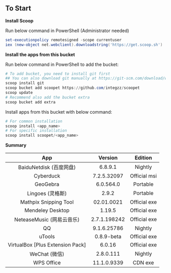 To Start
--------

**Install Scoop**

Run below command in PowerShell (Administrator needed)

``` powershell
set-executionpolicy remotesigned -scope currentuser
iex (new-object net.webclient).downloadstring('https://get.scoop.sh')
```

**Install the apps from this bucket**

Run below command in PowerShell to add the bucket:

``` powershell
# To add bucket, you need to install git first
## You can also download git manually at https://git-scm.com/download/win
scoop install git
scoop bucket add scoopet https://github.com/integzz/scoopet
scoop update
# Recommend also add the bucket extra
scoop bucket add extra
```

Install apps from this bucket with below command:

``` powershell
# For common installation
scoop install <app_name>
# For specific installation
scoop install scoopet/<app_name>
```


**Summary**


|               App                |   Version    |   Edition    |
| :------------------------------: | :----------: | :----------: |
|     BaiduNetdisk  (百度网盘)     |   6.8.9.1    |   Nightly    |
|            Cyberduck             | 7.2.5.32097  | Official msi |
|             GeoGebra             |  6.0.564.0   |   Portable   |
|         Lingoes (灵格斯)         |    2.9.2     |   Portable   |
|      Mathpix Snipping Tool       |  02.01.0021  | Official exe |
|         Mendeley Desktop         |    1.19.5    | Official exe |
|    NeteaseMusic  (网易云音乐)    | 2.7.1.198242 | Official exe |
|                QQ                | 9.1.6.25786  |   Nightly    |
|              uTools              |  0.8.9-beta  | Official exe |
| VirtualBox [Plus Extension Pack] |    6.0.16    | Official exe |
|          WeChat  (微信)          |  2.8.0.111   |   Nightly    |
|            WPS Office            | 11.1.0.9339  |   CDN exe    |
